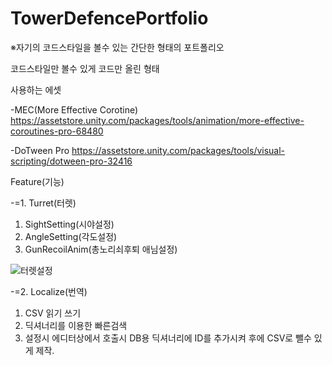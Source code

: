 # TowerDefencePortfolio
※자기의 코드스타일을 볼수 있는 간단한 형태의 포트폴리오

코드스타일만 볼수 있게 코드만 올린 형태


사용하는 에셋

-MEC(More Effective Corotine) 
https://assetstore.unity.com/packages/tools/animation/more-effective-coroutines-pro-68480

-DoTween Pro 
https://assetstore.unity.com/packages/tools/visual-scripting/dotween-pro-32416


Feature(기능)

-=1. Turret(터렛)
1. SightSetting(시야설정)
2. AngleSetting(각도설정)
3. GunRecoilAnim(총노리쇠후퇴 애님설정)

![터렛설정](https://user-images.githubusercontent.com/44671731/195511325-dca1621c-d146-4c37-899b-f0974833ed06.gif)



-=2. Localize(번역)
1. CSV 읽기 쓰기
2. 딕셔너리를 이용한 빠른검색
3. 설정시 에디터상에서 호출시 DB용 딕셔너리에 ID를 추가시켜 후에 CSV로 뺄수 있게 제작.
